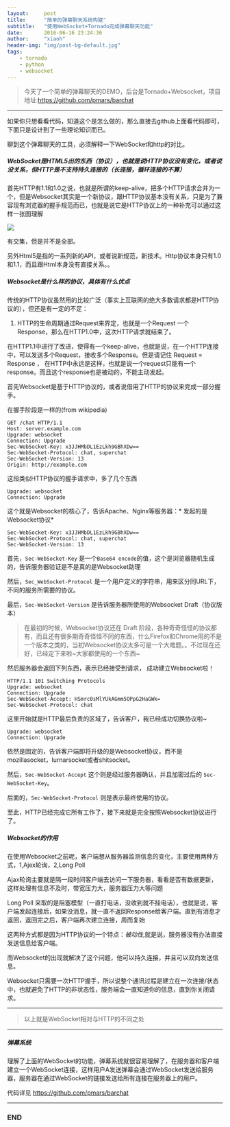 ```yaml
---
layout:     post
title:      "简单的弹幕聊天系统构建"
subtitle:   "使用WebSocket+Tornado完成弹幕聊天功能"
date:       2016-06-16 23:24:36
author:     "xiaoh"
header-img: "img/post-bg-default.jpg"
tags:
    - tornado
    - python
    - websocket
---
```


> 今天了一个简单的弹幕聊天的DEMO，后台是Tornado+Websocket，项目地址:<https://github.com/pmars/barchat>

---

如果你只想看看代码，知道这个是怎么做的，那么直接去github上面看代码即可，下面只是设计到了一些理论知识而已。

聊到这个弹幕聊天的工具，必须解释一下WebSocket和http的对比。

##### WebSocket是HTML5出的东西（协议），也就是说HTTP协议没有变化，或者说没关系，但HTTP是不支持持久连接的（长连接，循环连接的不算）

首先HTTP有1.1和1.0之说，也就是所谓的keep-alive，把多个HTTP请求合并为一个，但是Websocket其实是一个新协议，跟HTTP协议基本没有关系，只是为了兼容现有浏览器的握手规范而已，也就是说它是HTTP协议上的一种补充可以通过这样一张图理解

![](http://www.xiaoh.me/img/post-bar-chat.png)

有交集，但是并不是全部。

另外Html5是指的一系列新的API，或者说新规范，新技术。Http协议本身只有1.0和1.1，而且跟Html本身没有直接关系。。

##### Websocket是什么样的协议，具体有什么优点

传统的HTTP协议虽然用的比较广泛（事实上互联网的绝大多数请求都是HTTP协议的），但还是有一定的不足：

1) HTTP的生命周期通过Request来界定，也就是一个Request 一个Response，那么在HTTP1.0中，这次HTTP请求就结束了。

在HTTP1.1中进行了改进，使得有一个keep-alive，也就是说，在一个HTTP连接中，可以发送多个Request，接收多个Response。但是请记住 Request = Response ， 在HTTP中永远是这样，也就是说一个request只能有一个response。而且这个response也是被动的，不能主动发起。

首先Websocket是基于HTTP协议的，或者说借用了HTTP的协议来完成一部分握手。

在握手阶段是一样的(from wikipedia)

    GET /chat HTTP/1.1
    Host: server.example.com
    Upgrade: websocket
    Connection: Upgrade
    Sec-WebSocket-Key: x3JJHMbDL1EzLkh9GBhXDw==
    Sec-WebSocket-Protocol: chat, superchat
    Sec-WebSocket-Version: 13
    Origin: http://example.com

这段类似HTTP协议的握手请求中，多了几个东西

    Upgrade: websocket
    Connection: Upgrade

这个就是Websocket的核心了，告诉Apache、Nginx等服务器：* 发起的是Websocket协议*

    Sec-WebSocket-Key: x3JJHMbDL1EzLkh9GBhXDw==
    Sec-WebSocket-Protocol: chat, superchat
    Sec-WebSocket-Version: 13

首先，`Sec-WebSocket-Key` 是一个`Base64 encode`的值，这个是浏览器随机生成的，告诉服务器验证是不是真的是Websocket助理

然后，`Sec_WebSocket-Protocol` 是一个用户定义的字符串，用来区分同URL下，不同的服务所需要的协议。

最后，`Sec-WebSocket-Version` 是告诉服务器所使用的Websocket Draft（协议版本）

> 在最初的时候，Websocket协议还在 Draft 阶段，各种奇奇怪怪的协议都有，而且还有很多期奇奇怪怪不同的东西，什么Firefox和Chrome用的不是一个版本之类的，当初Websocket协议太多可是一个大难题。。不过现在还好，已经定下来啦~大家都使用的一个东西~ 

然后服务器会返回下列东西，表示已经接受到请求， 成功建立Websocket啦！

    HTTP/1.1 101 Switching Protocols
    Upgrade: websocket
    Connection: Upgrade
    Sec-WebSocket-Accept: HSmrc0sMlYUkAGmm5OPpG2HaGWk=
    Sec-WebSocket-Protocol: chat

这里开始就是HTTP最后负责的区域了，告诉客户，我已经成功切换协议啦~

    Upgrade: websocket
    Connection: Upgrade

依然是固定的，告诉客户端即将升级的是Websocket协议，而不是mozillasocket，lurnarsocket或者shitsocket。

然后，`Sec-WebSocket-Accept` 这个则是经过服务器确认，并且加密过后的 `Sec-WebSocket-Key`。

后面的，`Sec-WebSocket-Protocol` 则是表示最终使用的协议。

至此，HTTP已经完成它所有工作了，接下来就是完全按照Websocket协议进行了。

##### Websocket的作用

在使用Websocket之前呢，客户端想从服务器监测信息的变化，主要使用两种方式，1,Ajex轮询，2,Long Poll

Ajax轮询主要就是隔一段时间客户端去访问一下服务器，看看是否有数据更新，这样处理有信息不及时，带宽压力大，服务器压力大等问题

Long Poll 采取的是阻塞模型（一直打电话，没收到就不挂电话），也就是说，客户端发起连接后，如果没消息，就一直不返回Response给客户端。直到有消息才返回，返回完之后，客户端再次建立连接，周而复始

这两种方式都是因为HTTP协议的一个特点：*被动性*,就是说，服务器没有办法直接发送信息给客户端。

而Websocket的出现就解决了这个问题，他可以持久连接，并且可以双向发送信息。

Websocket只需要一次HTTP握手，所以说整个通讯过程是建立在一次连接/状态中，也就避免了HTTP的非状态性，服务端会一直知道你的信息，直到你关闭请求。

---

> 以上就是WebSocket相对与HTTP的不同之处

---

##### 弹幕系统

理解了上面的WebSocket的功能，弹幕系统就很容易理解了，在服务器和客户端建立一个WebSocket连接，这样用户A发送弹幕会通过WebSocket发送给服务器，服务器在通过WebSocket的链接发送给所有连接在服务器上的用户。

代码详见 <https://github.com/pmars/barchat>

---

### END


